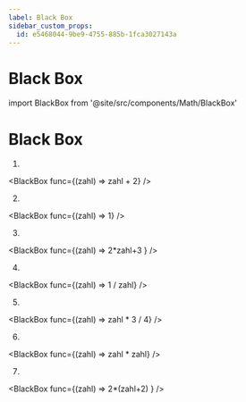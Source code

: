 ```yaml
---
label: Black Box
sidebar_custom_props:
  id: e5468044-9be9-4755-885b-1fca3027143a
---
```


# Black Box

import BlackBox from '@site/src/components/Math/BlackBox'

# Black Box

1. 
<BlackBox func={(zahl) => zahl + 2} />
<Answer type="text" webKey="0516f97b-ab1f-4c0d-9ff9-80d56bc913d2" />

2. 
<BlackBox func={(zahl) => 1} />
<Answer type="text" webKey="01abf63a-29cb-4dde-aa65-1ec777a536d2" />

3. 
<BlackBox func={(zahl) => 2*zahl+3 } />
<Answer type="text" webKey="e8d3e834-cc62-4eec-99a8-74ef143ff8e8" />

4. 
<BlackBox func={(zahl) => 1 / zahl} />
<Answer type="text" webKey="3dde5599-b474-41f8-a884-be4dcd763318" />

5. 
<BlackBox func={(zahl) => zahl * 3 / 4} />
<Answer type="text" webKey="e9e0f4e8-6a9a-4511-a5d4-2103e5d70cb9" />

6. 
<BlackBox func={(zahl) => zahl * zahl} />
<Answer type="text" webKey="8cdeb200-2a29-499b-95b1-7deba5afe285" />

7. 
<BlackBox func={(zahl) => 2*(zahl+2) } />
<Answer type="text" webKey="4da7d5b8-bea5-4a86-bd43-c4d6b477fc0c" />

